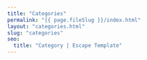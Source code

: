 ```yaml
---
title: "Categories"
permalink: "{{ page.fileSlug }}/index.html"
layout: "categories.html"
slug: "categories"
seo:
  title: "Category | Escape Template"
---
```

